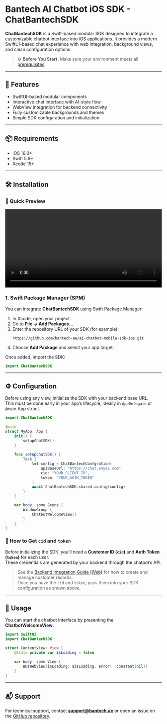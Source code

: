 # Bantech AI Chatbot iOS SDK - ChatBantechSDK

**ChatBantechSDK** is a Swift-based modular SDK designed to integrate a customizable chatbot interface into iOS applications. It provides a modern SwiftUI-based chat experience with web integration, background views, and clean configuration options.

> ⚙️ **Before You Start:** Make sure your environment meets all [prerequisites](./README.md#-prerequisites).

---

## 🧩 Features

- SwiftUI-based modular components  
- Interactive chat interface with AI-style flow  
- WebView integration for backend connectivity  
- Fully customizable backgrounds and themes  
- Simple SDK configuration and initialization  

---

## 📦 Requirements

- iOS 16.0+  
- Swift 5.9+  
- Xcode 15+  

---

## 🛠 Installation

### 🎥 Quick Preview


<video width="100%" controls>
  <source src="https://cdn.widget.bantech.ae/sdks/ios/demo/bantech-ai-chatbot-ios-sdk.mp4" type="video/mp4">
  Your browser does not support the video tag.
</video>

### 1. Swift Package Manager (SPM)

You can integrate **ChatBantechSDK** using Swift Package Manager:

1. In Xcode, open your project.
2. Go to **File → Add Packages...**
3. Enter the repository URL of your SDK (for example):
   ```
   https://github.com/bantech-ae/ai-chatbot-mobile-sdk-ios.git
   ```
4. Choose **Add Package** and select your app target.

Once added, import the SDK:

```swift
import ChatBantechSDK
```

---

## ⚙️ Configuration

Before using any view, initialize the SDK with your backend base URL.  
This must be done early in your app’s lifecycle, ideally in `AppDelegate` or `@main` App struct.

```swift
import ChatBantechSDK

@main
struct MyApp: App {
    init() {
        setupChatSDK()
    }
    
    func setupChatSDK() {
        Task {
            let config = ChatBantechConfgration(
                apiBaseUrl: "https://chat.emyaa.com",
                cid: "YOUR_CLIENT_ID",
                token: "YOUR_AUTH_TOKEN"
            )
            await ChatBantechSDK.shared.config(config)
        }
    }

    var body: some Scene {
        WindowGroup {
            ChatbotWelcomeView()
        }
    }
}
```

### 🔗 How to Get `cid` and `token`

Before initializing the SDK, you’ll need a **Customer ID (`cid`)** and **Auth Token (`token`)** for each user.  
These credentials are generated by your backend through the chatbot’s API.

> See the [Backend Integration Guide (Web)](./web.md#step-3-backend-integration-registered-customers) for how to create and manage customer records.  
> Once you have the `cid` and `token`, pass them into your SDK configuration as shown above.

---

## 💬 Usage

You can start the chatbot interface by presenting the **ChatbotWelcomeView**:

```swift
import SwiftUI
import ChatBantechSDK

struct ContentView: View {
    @State private var isLoading = false

    var body: some View {
        BDIWebView(isLoading: $isLoading, error: .constant(nil))
    }
}
```

---

## 📬 Support
For technical support, contact **support@bantech.ae** or open an issue on the [GitHub repository](https://github.com/bantech-ae/ai-chatbot-mobile-sdk-ios).
